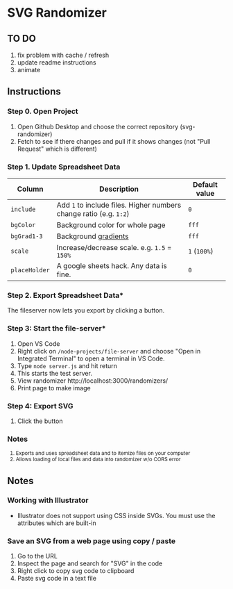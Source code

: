 
# SVG Randomizer


## TO DO

1. fix problem with cache / refresh
1. update readme instructions
1. animate



## Instructions


### Step 0. Open Project

1. Open Github Desktop and choose the correct repository (svg-randomizer)
1. Fetch to see if there changes and pull if it shows changes (not "Pull Request" which is different)


### Step 1. Update Spreadsheet Data

Column | Description | Default value
--- | --- | ---
`include` | Add `1` to include files. Higher numbers change ratio (e.g. `1:2`) | `0`
`bgColor` | Background color for whole page | `fff`
`bgGrad1-3` | Background [gradients](https://cssgradient.io/) | `fff`
`scale` | Increase/decrease scale. e.g. `1.5` = `150%` | `1` (`100%`)
`placeHolder` | A google sheets hack. Any data is fine. | `0`


### Step 2. Export Spreadsheet Data*

The fileserver now lets you export by clicking a button.

<!-- 1. In Github Desktop, open repository in VS Code (Shift + Command + A)
1. Right click on `/node-projects/export-paths` and choose "Open in Integrated Terminal" to open a terminal in VS Code.
1. Type `node index.js` and hit return. This exports data from the spreadsheet to `/node-projects/export-paths/data/data-tz.json`
1. To re-export data, press the up arrow and return each time. -->


### Step 3: Start the file-server*

1. Open VS Code
1. Right click on `/node-projects/file-server` and choose "Open in Integrated Terminal" to open a terminal in VS Code.
1. Type `node server.js` and hit return
1. This starts the test server. 
1. View randomizer http://localhost:3000/randomizers/
1. Print page to make image



### Step 4: Export SVG

1. Click the button




### Notes
<small>

1. Exports and uses spreadsheet data and to itemize files on your computer
1. Allows loading of local files and data into randomizer w/o CORS error

</small>





## Notes

### Working with Illustrator

- Illustrator does not support using CSS inside SVGs. You must use the attributes which are built-in


### Save an SVG from a web page using copy / paste

1. Go to the URL
1. Inspect the page and search for "SVG" in the code
1. Right click to copy svg code to clipboard
1. Paste svg code in a text file


